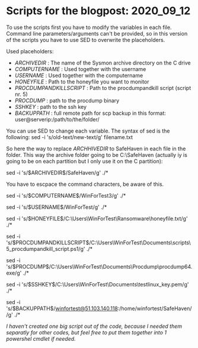 # Scripts for the blogpost: 2020_09_12

To use the scripts first you have to modify the variables in each file. Command line parameters/arguments can't be provided, so in this version of the scripts you have to use SED to overwrite the placeholders.

Used placeholders:
* $ARCHIVEDIR$ : The name of the Sysmon archive directory on the C drive
* $COMPUTERNAME$ : Used together with the username
* $USERNAME$ : Used together with the computername
* $HONEYFILE$ : Path to the honeyfile you want to monitor
* $PROCDUMPANDKILLSCRIPT$ : Path to the procdumpandkill script (script nr. 5)
* $PROCDUMP$ : path to the procdump binary
* $SSHKEY$ : path to the ssh key
* $BACKUPPATH$ : full remote path for scp backup in this format: user@serverip:/path/to/the/folder/


You can use SED to change each variable. The syntax of sed is the following:
sed -i 's/old-text/new-text/g' filename.txt

So here the way to replace $ARCHHIVEDIR$ to SafeHaven in each file in the folder. This way the archive folder going to be C:\SafeHaven (actually iy is going to be on each partition but I only use it on the C partition):

sed -i 's/\$ARCHIVEDIR\$/SafeHaven/g' ./*

You have to escpace the command characters, be aware of this.


sed -i 's/\$COMPUTERNAME\$/WinForTest3/g' ./*

sed -i 's/\$USERNAME\$/WinForTest/g' ./*

sed -i 's/\$HONEYFILE\$/C:\\Users\\WinForTest\\Ransomware\\honeyfile.txt/g' ./*

sed -i 's/\$PROCDUMPANDKILLSCRIPT\$/C:\\Users\\WinForTest\\Documents\\scripts\\5_procdumpandkill_script.ps1/g' ./*

sed -i 's/\$PROCDUMP\$/C:\\Users\\WinForTest\\Documents\\Procdump\\procdump64.exe/g' ./*

sed -i 's/\$SSHKEY\$/C:\\Users\\WinForTest\\Documents\\testlinux_key.pem/g' ./*

sed -i 's/\$BACKUPPATH\$/winfortest@51.103.140.118:\/home\/winfortest\/SafeHaven\//g' ./*



*I haven't created one big script out of the code, because I needed them separatly for other codes, but feel free to put them together into 1 powershel cmdlet if needed.*